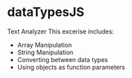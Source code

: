 # dataTypesJS
Text Analyzer
This excerise includes:
- Array Manipulation
- String Manipulation
- Converting between data types
- Using objects as function parameters
